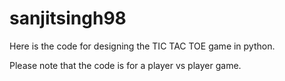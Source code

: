 # sanjitsingh98
Here is the code for designing the TIC TAC TOE game in python.

Please note that the code is for a player vs player game.
